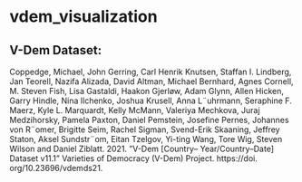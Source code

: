 # vdem_visualization

## V-Dem Dataset:
Coppedge, Michael, John Gerring, Carl Henrik Knutsen, Staffan I. Lindberg, Jan Teorell, Nazifa
Alizada, David Altman, Michael Bernhard, Agnes Cornell, M. Steven Fish, Lisa Gastaldi,
Haakon Gjerløw, Adam Glynn, Allen Hicken, Garry Hindle, Nina Ilchenko, Joshua Krusell,
Anna L¨uhrmann, Seraphine F. Maerz, Kyle L. Marquardt, Kelly McMann, Valeriya Mechkova,
Juraj Medzihorsky, Pamela Paxton, Daniel Pemstein, Josefine Pernes, Johannes von R¨omer,
Brigitte Seim, Rachel Sigman, Svend-Erik Skaaning, Jeffrey Staton, Aksel Sundstr¨om, Eitan
Tzelgov, Yi-ting Wang, Tore Wig, Steven Wilson and Daniel Ziblatt. 2021. ”V-Dem [Country–
Year/Country–Date] Dataset v11.1” Varieties of Democracy (V-Dem) Project. https://doi.
org/10.23696/vdemds21.
